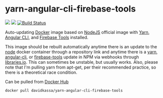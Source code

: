 # yarn-angular-cli-firebase-tools
[![](https://images.microbadger.com/badges/image/davidkassa/yarn-angular-cli-firebase-tools.svg)](https://microbadger.com/images/davidkassa/yarn-angular-cli-firebase-tools "Get your own image badge on microbadger.com") [![](https://images.microbadger.com/badges/commit/davidkassa/yarn-angular-cli-firebase-tools.svg)](https://microbadger.com/images/davidkassa/yarn-angular-cli-firebase-tools "Get your own commit badge on microbadger.com") [![Build Status](https://travis-ci.com/davidkassa/yarn-angular-cli-firebase-tools.svg?branch=lts)](https://travis-ci.com/davidkassa/yarn-angular-cli-firebase-tools)

Auto-updating [Docker](https://www.docker.com/) image based on [NodeJS](https://nodejs.org) official image with [Yarn](https://yarnpkg.com/), [Angular CLI](https://cli.angular.io/), and [Firebase Tools](https://firebase.google.com/docs/hosting/quickstart) installed.

This image should be rebuilt automatically anytime there is an update to the [node](https://hub.docker.com/_/node/) docker container through a repository link and anytime there is a [yarn](https://www.npmjs.com/package/yarn), [angular-cli](https://www.npmjs.com/package/@angular/cli), or [firebase-tools](https://www.npmjs.com/package/firebase-tools) update in NPM via webhooks through [libraries.io](https://libraries.io). This can sometimes be unstable, but usually works. Also, please note that I'm pulling yarn from apt-get, per their recommended practice, so there is a theoretical race condition.

Can be pulled from [Docker Hub](https://hub.docker.com/r/davidkassa/yarn-angular-cli-firebase-tools/) 
```docker
docker pull davidkassa/yarn-angular-cli-firebase-tools
```
